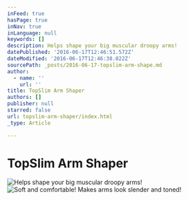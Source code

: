 ```yaml
---
inFeed: true
hasPage: true
inNav: true
inLanguage: null
keywords: []
description: Helps shape your big muscular droopy arms!
datePublished: '2016-06-17T12:46:51.572Z'
dateModified: '2016-06-17T12:46:38.022Z'
sourcePath: _posts/2016-06-17-topslim-arm-shape.md
author:
  - name: ''
    url: ''
title: TopSlim Arm Shaper
authors: []
publisher: null
starred: false
url: topslim-arm-shaper/index.html
_type: Article

---
```

# TopSlim Arm Shaper
![Helps shape your big muscular droopy arms!](https://imgflo.herokuapp.com/graph/vahj1ThiexotieMo/c143671b17ab95041a5da4572fe11dbc/croprotate.png?cropheight=1100&cropwidth=821&degrees=0&input=https%3A%2F%2Fthe-grid-user-content.s3-us-west-2.amazonaws.com%2Fdc0e196f-6b9a-413a-bd31-42cde3d7bdf8.png&x=0&y=0)
![Soft and comfortable! Makes arms look slender and toned!](https://imgflo.herokuapp.com/graph/vahj1ThiexotieMo/0beb4eb31f34b40fd613302004c2782c/croprotate.png?cropheight=1098&cropwidth=1093&degrees=0&input=https%3A%2F%2Fthe-grid-user-content.s3-us-west-2.amazonaws.com%2Ffad30766-78fb-4939-9d09-a516c964c714.png&x=0&y=0)